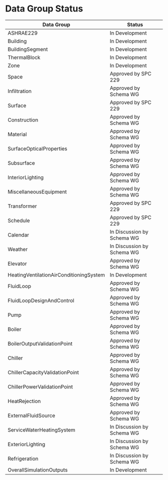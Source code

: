 # Data Group Status


| Data Group                               | Status
|------------------------------------------|---------------
| ASHRAE229                                | In Development
| Building                                 | In Development
| BuildingSegment                          | In Development
| ThermalBlock                             | In Development
| Zone                                     | In Development
| Space                                    | Approved by SPC 229
| Infiltration                             | Approved by Schema WG
| Surface                                  | Approved by SPC 229
| Construction                             | Approved by Schema WG
| Material                                 | Approved by Schema WG
| SurfaceOpticalProperties                 | Approved by Schema WG
| Subsurface                               | Approved by Schema WG 
| InteriorLighting                         | Approved by Schema WG
| MiscellaneousEquipment                   | Approved by Schema WG
| Transformer                              | Approved by SPC 229
| Schedule                                 | Approved by SPC 229
| Calendar                                 | In Discussion by Schema WG
| Weather                                  | In Discussion by Schema WG
| Elevator                                 | Approved by Schema WG
| HeatingVentilationAirConditioningSystem  | In Development
| FluidLoop                                | Approved by Schema WG
| FluidLoopDesignAndControl                | Approved by Schema WG
| Pump                                     | Approved by Schema WG
| Boiler                                   | Approved by Schema WG
| BoilerOutputValidationPoint              | Approved by Schema WG
| Chiller                                  | Approved by Schema WG
| ChillerCapacityValidationPoint           | Approved by Schema WG
| ChillerPowerValidationPoint              | Approved by Schema WG
| HeatRejection                            | Approved by Schema WG
| ExternalFluidSource                      | Approved by Schema WG
| ServiceWaterHeatingSystem                | In Discussion by Schema WG
| ExteriorLighting                         | In Discussion by Schema WG
| Refrigeration                            | In Discussion by Schema WG
| OverallSimulationOutputs                 | In Development

